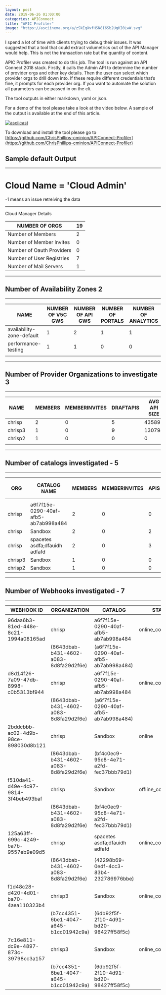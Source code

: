```yaml
---
layout: post
date: 2019-06-26 01:00:00
categories: APIConnect
title: "APIC Profiler"
image: "https://asciinema.org/a/zSkEqXvfHSN8I6Sb2UgHI0LwW.svg"
---
```

I spend a lot of time with clients trying to debug their issues. It was suggested that a tool that could extract volumetrics out of the API Manager would help. This is not the transaction rate but the quantity of content.

APIC Profiler was created to do this job. The tool is run against an API Connect 2018 stack. Firstly, it calls the Admin API to determine the number of provider orgs and other key details. Then the user can select which provider orgs to drill down into. If these require different credentials that’s fine, it prompts for each provider org. If you want to automate the solution all parameters can be passed in on the cli.

The tool outputs in either markdown, yaml or json.

For a demo of the tool please take a look at the video below. A sample of the output is available at the end of this article.

[![asciicast](https://asciinema.org/a/zSkEqXvfHSN8I6Sb2UgHI0LwW.svg)](https://asciinema.org/a/zSkEqXvfHSN8I6Sb2UgHI0LwW)


To download and install the tool please go to [https://github.com/ChrisPhillips-cminion/APIConnect-Profiler](https://github.com/ChrisPhillips-cminion/APIConnect-Profiler)



## Sample default Output

--------------------------------------------------------------------------------------------------------

# Cloud Name = 'Cloud Admin'
-1 means an issue retreiving the data


--------------------------------------------------------------------------------------------------------

 Cloud Manager Details

|      NUMBER OF ORGS       | 19 |
|---------------------------|----|
| Number of Members         |  2 |
| Number of Member Invites  |  0 |
| Number of Oauth Providers |  0 |
| Number of User Registries |  7 |
| Number of Mail Servers    |  1 |

--------------------------------------------------------------------------------------------------------

 ## Number of Availability Zones 2
--------------------------------------------------------------------------------------------------------

|           NAME            | NUMBER OF V5C GWS | NUMBER OF API GWS | NUMBER OF PORTALS | NUMBER OF ANALYTICS |
|---------------------------|-------------------|-------------------|-------------------|---------------------|
| availability-zone-default |                 1 |                 2 |                 1 |                   1 |
| performance-testing       |                 1 |                 1 |                 0 |                   0 |
|                           |                   |                   |                   |                     |

--------------------------------------------------------------------------------------------------------

## Number of Provider Organizations to investigate 3
--------------------------------------------------------------------------------------------------------

|  NAME   |   | MEMBERS | MEMBERINVITES | DRAFTAPIS | AVG API SIZE | MAX API SIZE | DRAFTPRODUCTS | TLS PROFILES | OAUTH PROIVDERS | USER REGISTRIES | KEYSTORES | TRUSTSTORES | CATALOGS |
|---------|---|---------|---------------|-----------|--------------|--------------|---------------|--------------|-----------------|-----------------|-----------|-------------|----------|
| chrisp  |   |       2 |             0 |         5 |        43589 |        91159 |            28 |           13 |               2 |               8 |         0 |           0 |        3 |
| chrisp3 |   |       1 |             0 |         9 |       130794 |       941383 |             8 |           13 |               2 |               6 |         0 |           0 |        1 |
| chrisp2 |   |       1 |             0 |         0 |            0 |            0 |             0 |           10 |               0 |               4 |         0 |           0 |        1 |
|         |   |         |               |           |              |              |               |              |                 |                 |           |             |          |

--------------------------------------------------------------------------------------------------------

## 		 Number of catalogs investigated - 5
--------------------------------------------------------------------------------------------------------

|   ORG   |             CATALOG NAME             | MEMBERS | MEMBERINVITES | APIS | AVG API SIZE | MAX API SIZE | PRODUCTS | CONSUMERORGS | PORTAL | TLSPROFILES | OAUTHPROS | USERREGS | SPACES | APPS | SUBSCRIPTIONS | WEBHOOKS |
|---------|--------------------------------------|---------|---------------|------|--------------|--------------|----------|--------------|--------|-------------|-----------|----------|--------|------|---------------|----------|
|         |                                      |         |               |      |              |              |          |              |        |             |           |          |        |      |               |          |
| chrisp  | a6f7f15e-0290-40af-afb5-ab7ab998a484 |       2 |             0 |    0 |            0 |            0 |        0 |            0 | false  |           0 |         0 |        0 |      0 |    0 |             0 |        2 |
| chrisp  | Sandbox                              |       2 |             0 |    2 |        15355 |        25171 |        2 |            3 | true   |           1 |         0 |        0 |      0 |    1 |             0 |        2 |
| chrisp  | spacetes asdfa;dfauidh adfafd        |       2 |             0 |    3 |        29642 |        45289 |        1 |            0 | false  |           2 |         0 |        0 |      3 |    0 |             0 |        1 |
| chrisp3 | Sandbox                              |       1 |             0 |    0 |            0 |            0 |        0 |            1 | false  |           1 |         1 |        0 |      0 |    2 |             0 |        2 |
| chrisp2 | Sandbox                              |       1 |             0 |    0 |            0 |            0 |        0 |            0 | false  |           0 |         0 |        0 |      0 |    0 |             0 |        0 |

--------------------------------------------------------------------------------------------------------

## 		 Number of Webhooks investigated - 7
--------------------------------------------------------------------------------------------------------

|              WEBHOOK ID              |              ORGANIZATION              |                CATALOG                 |       STATE        | LEVEL |            TITLE            |        CREATED AT        |        UPDATED AT        |
|--------------------------------------|----------------------------------------|----------------------------------------|--------------------|-------|-----------------------------|--------------------------|--------------------------|
|                                      |                                        |                                        |                    |       |                             |                          |                          |
| 96daa6b3-81ed-448e-8c21-1994a08165ad | chrisp                                 | a6f7f15e-0290-40af-afb5-ab7ab998a484   | online_configured  | sync  | idg77v-v5c                  | 2019-04-26T10:43:03.193Z | 2019-06-03T22:57:06.048Z |
|                                      | (8643dbab-b431-4602-a083-8d8fa29d2f6e) | (a6f7f15e-0290-40af-afb5-ab7ab998a484) |                    |       |                             |                          |                          |
| d8d14f26-7a09-47db-8998-c0b5313bf944 | chrisp                                 | a6f7f15e-0290-40af-afb5-ab7ab998a484   | online_configured  | sync  | Performance Testing Gateway | 2019-04-26T10:43:45.085Z | 2019-04-29T16:06:35.458Z |
|                                      | (8643dbab-b431-4602-a083-8d8fa29d2f6e) | (a6f7f15e-0290-40af-afb5-ab7ab998a484) |                    |       |                             |                          |                          |
| 2bddcbbb-ac02-4d9b-98ce-898030d8b121 | chrisp                                 | Sandbox                                | online             | sync  | IBM Developer Portal        | 2019-04-24T11:12:10.119Z | 2019-06-26T08:48:16.042Z |
|                                      | (8643dbab-b431-4602-a083-8d8fa29d2f6e) | (bf4c0ec9-95c8-4e71-a2fd-fec37bbb79d1) |                    |       |                             |                          |                          |
| f510da41-d49e-4c97-9814-3f4beb493baf | chrisp                                 | Sandbox                                | offline_configured | sync  | idg77v-v5c                  | 2019-03-08T17:38:45.159Z | 2019-06-03T23:02:48.675Z |
|                                      | (8643dbab-b431-4602-a083-8d8fa29d2f6e) | (bf4c0ec9-95c8-4e71-a2fd-fec37bbb79d1) |                    |       |                             |                          |                          |
| 125a63ff-699c-4249-ba7b-9557eb9e09d5 | chrisp                                 | spacetes asdfa;dfauidh adfafd          | online_configured  | sync  | idg77v-v5c                  | 2019-04-24T11:55:47.721Z | 2019-06-03T22:57:14.197Z |
|                                      | (8643dbab-b431-4602-a083-8d8fa29d2f6e) | (42298b69-0edf-4cc3-83b4-232786976bbe) |                    |       |                             |                          |                          |
| f1d48c28-d420-4d01-ba70-4aea110323b4 | chrisp3                                | Sandbox                                | online_configured  | sync  | idg77v-v5c                  | 2019-03-25T08:59:25.592Z | 2019-06-03T22:57:32.700Z |
|                                      | (b7cc4351-6be1-4047-a645-b1cc01942c9a) | (6db92f5f-2f10-4d91-bd20-98427ff58f5c) |                    |       |                             |                          |                          |
| 7c16e811-dc9e-4897-873c-39798cc3a157 | chrisp3                                | Sandbox                                | online_configured  | sync  | Performance Testing Gateway | 2019-04-26T10:44:17.148Z | 2019-04-29T16:06:46.215Z |
|                                      | (b7cc4351-6be1-4047-a645-b1cc01942c9a) | (6db92f5f-2f10-4d91-bd20-98427ff58f5c) |                    |       |                             |                          |                          |
